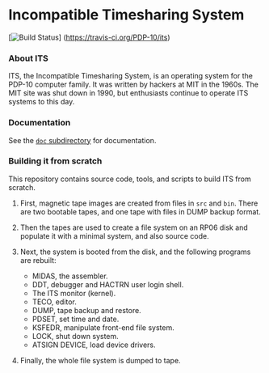 # Incompatible Timesharing System

[![Build Status](https://travis-ci.org/PDP-10/its.svg?branch=master)]
(https://travis-ci.org/PDP-10/its)

### About ITS

ITS, the Incompatible Timesharing System, is an operating system for
the PDP-10 computer family.  It was written by hackers at MIT in the
1960s.  The MIT site was shut down in 1990, but enthusiasts continue
to operate ITS systems to this day.

### Documentation

See the [`doc` subdirectory](doc) for documentation.

### Building it from scratch

This repository contains source code, tools, and scripts to build ITS
from scratch.

1. First, magnetic tape images are created from files in `src` and
   `bin`.  There are two bootable tapes, and one tape with files in
   DUMP backup format.

2. Then the tapes are used to create a file system on an RP06 disk and
   populate it with a minimal system, and also source code.

3. Next, the system is booted from the disk, and the following programs
   are rebuilt:

   - MIDAS, the assembler.
   - DDT, debugger and HACTRN user login shell.
   - The ITS monitor (kernel).
   - TECO, editor.
   - DUMP, tape backup and restore.
   - PDSET, set time and date.
   - KSFEDR, manipulate front-end file system.
   - LOCK, shut down system.
   - ATSIGN DEVICE, load device drivers.

4. Finally, the whole file system is dumped to tape.
